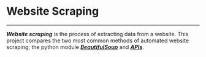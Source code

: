 # Website Scraping
___
***Website scraping*** is the process of extracting data from a website. This project compares the two most common methods of automated website scraping; the python module [***BeautifulSoup***](https://pypi.org/project/beautifulsoup4/) and [***APIs***](https://www.howtogeek.com/343877/what-is-an-api/). 
